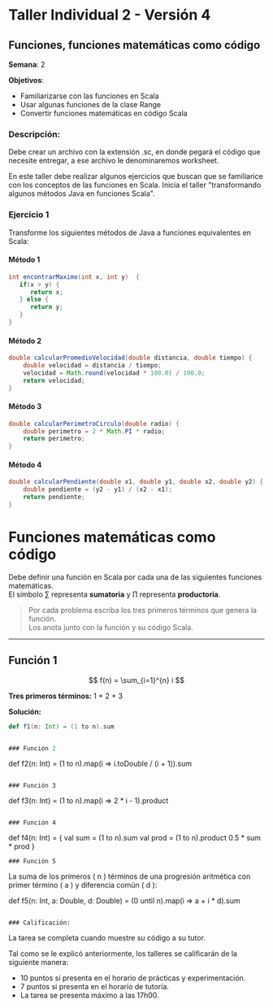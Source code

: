 # Taller Individual 2 - Versión 4
## Funciones, funciones matemáticas como código

**Semana**: 2

**Objetivos**:

- Familiarizarse con las funciones en Scala
- Usar algunas funciones de la clase Range
- Convertir funciones matemáticas en código Scala

### Descripción:

Debe crear un archivo con la extensión .sc, en donde pegará el código que necesite entregar, a ese archivo le denominaremos worksheet.

En este taller debe realizar algunos ejercicios que buscan que se familiarice con los conceptos de las funciones en Scala. Inicia el taller "transformando algunos métodos Java en funciones Scala".

### Ejercicio 1

Transforme los siguientes métodos de Java a funciones equivalentes en Scala:

#### Método 1
```java
int encontrarMaximo(int x, int y)  {
   if(x > y) {
      return x;
   } else {
      return y;
   }
}
```

#### Método 2
```java
double calcularPromedioVelocidad(double distancia, double tiempo) {
	double velocidad = distancia / tiempo;
	velocidad = Math.round(velocidad * 100.0) / 100.0;
	return velocidad;
}
```

#### Método 3
```java
double calcularPerimetroCirculo(double radio) {
	double perimetro = 2 * Math.PI * radio;
	return perimetro;
}
```

#### Método 4
```java
double calcularPendiente(double x1, double y1, double x2, double y2) {
    double pendiente = (y2 - y1) / (x2 - x1);
    return pendiente;
}
```


# Funciones matemáticas como código

Debe definir una función en Scala por cada una de las siguientes funciones matemáticas.  
El símbolo ∑ representa **sumatoria** y ∏ representa **productoria**.  

> Por cada problema escriba los tres primeros términos que genera la función.  
> Los anota junto con la función y su código Scala.

---

## Función 1

$$
f(n) = \sum_{i=1}^{n} i
$$

**Tres primeros términos:** 1 + 2 + 3  

**Solución:**
```scala
def f1(n: Int) = (1 to n).sum


### Función 2
```
def f2(n: Int) = (1 to n).map(i => i.toDouble / (i + 1)).sum
```

### Función 3
```
def f3(n: Int) = (1 to n).map(i => 2 * i - 1).product
```

### Función 4
```
def f4(n: Int) = {
  val sum = (1 to n).sum
  val prod = (1 to n).product
  0.5 * sum * prod
}
```
### Función 5
```
La suma de los primeros \( n \) términos de una progresión aritmética con primer término \( a \) y diferencia común \( d \):

def f5(n: Int, a: Double, d: Double) =
  (0 until n).map(i => a + i * d).sum
```

### Calificación:
```
La tarea se completa cuando muestre su código a su tutor.

Tal como se le explicó anteriormente, los talleres se calificarán de la siguiente manera:

- 10 puntos si presenta en el horario de prácticas y experimentación.
- 7 puntos si presenta en el horario de tutoría.
- La tarea se presenta máximo a las 17h00.
